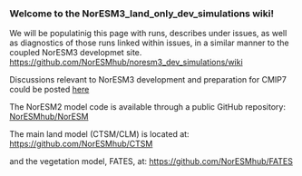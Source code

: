 ###  Welcome to the NorESM3_land_only_dev_simulations wiki!

We will be populatinig this page with runs, describes under issues, as well as diagnostics of those runs linked within issues, in a similar manner to the coupled NorESM3 developmet site.  https://github.com/NorESMhub/noresm3_dev_simulations/wiki

Discussions relevant to NorESM3 development and preparation for CMIP7 could be posted [here](https://github.com/NorESMhub/NorESM3_land_only_dev_simulations/discussions)


The NorESM2 model code is available through a public GitHub repository: [NorESMhub/NorESM]( https://github.com/NorESMhub/NorESM)

The main land model (CTSM/CLM)  is located at:
https://github.com/NorESMhub/CTSM

and the vegetation model, FATES, at:
https://github.com/NorESMhub/FATES
